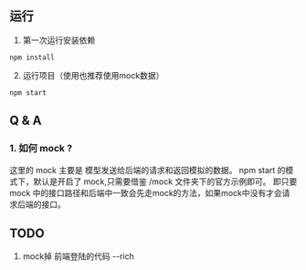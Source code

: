 ## 运行
1. 第一次运行安装依赖
```
npm install
```
2. 运行项目（使用也推荐使用mock数据）
```
npm start
```
## Q & A
### 1. 如何 mock ?
这里的 mock 主要是 模型发送给后端的请求和返回模拟的数据。 npm start 的模式下，默认是开启了 mock,只需要借鉴 /mock 文件夹下的官方示例即可。
即只要mock 中的接口路径和后端中一致会先走mock的方法，如果mock中没有才会请求后端的接口。


## TODO 
1. mock掉 前端登陆的代码 --rich